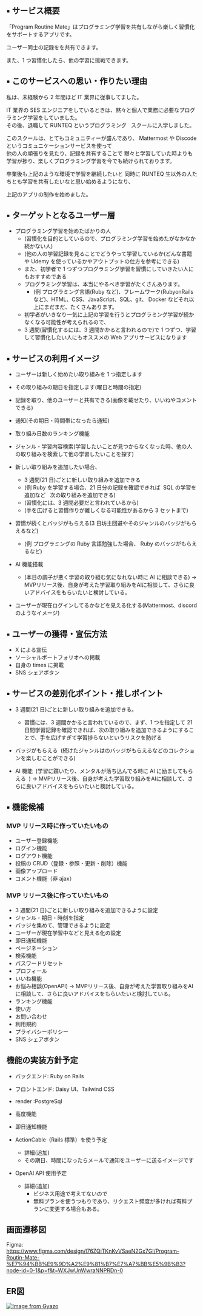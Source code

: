 ## ▪️ サービス概要

「Program Routine Mate」はプログラミング学習を共有しながら楽しく習慣化をサポートするアプリです。

ユーザー同士の記録をを共有できます。

また、1 つ習慣化したら、他の学習に挑戦できます。

## ▪️ このサービスへの思い・作りたい理由

私は、未経験から 2 年間ほど IT 業界に従事してました。

IT 業界の SES エンジニアをしているときは、黙々と個人で業務に必要なプログラミング学習をしていました。  
その後、退職して RUNTEQ というプログラミング   スクールに入学しました。

このスクールは、とてもコミュニティーが盛んであり、
Mattermost や Discode というコミュニケーションサービスを使って  
他の人の頑張りを見たり、記録を共有することで
黙々と学習していた時よりも学習が捗り、楽しくプログラミング学習を今でも続けられております。

卒業後も上記のような環境で学習を継続したいと
同時に RUNTEQ 生以外の人たちとも学習を共有したいなと思い始めるようになり、

上記のアプリの制作を始めました。

## ▪️ ターゲットとなるユーザー層

- プログラミング学習を始めたばかりの人
  - (習慣化を目的としているので、プログラミング学習を始めたがなかなか続かない人)
  - (他の人の学習記録を見ることでどうやって学習しているか(どんな書籍や Udemy を使っているかやアウトプットの仕方を参考にできる)
  - また、初学者で 1 つずつプログラミング学習を習慣にしていきたい人にもおすすめである
  - プログラミング学習は、本当にやるべき学習がたくさんあります。
    - (例 プログラミング言語(Ruby など)、フレームワーク(RubyonRails など)、HTML、CSS、JavaScript、SQL、git、 Docker などそれ以上にまだまだ、たくさんあります。
  - 初学者がいきなり一気に上記の学習を行うとプログラミング学習が続かなくなる可能性が考えられるので、
  - 3 週間(習慣化するには、3 週間かかると言われるので)で 1 つずつ、学習して習慣化したい人にもオススメの Web アプリサービスになります

## ▪️ サービスの利用イメージ

- ユーザーは新しく始めたい取り組みを 1 つ指定します
- その取り組みの期日を指定します(曜日と時間の指定)
- 記録を取り、他のユーザーと共有できる(画像を載せたり、いいねやコメントできる)
- 通知(その期日・時間帯になったら通知)
- 取り組み日数のランキング機能
- ジャンル・学習内容検索(学習したいことが見つからなくなった時、他の人の取り組みを検索して他の学習したいことを探す)

- 新しい取り組みを追加したい場合、

  - 3 週間(21 日)ごとに新しい取り組みを追加できる
  - (例 Ruby を学習する場合、21 日分の記録を確認できれば  SQL の学習を追加など   次の取り組みを追加できる)
  - (習慣化には、3 週間必要だと言われているから)
  - (手を広げると習慣作りが難しくなる可能性があるから 3 セットまで)

- 習慣が続くとバッジがもらえる(3 日坊主回避やそのジャンルのバッジがもらえるなど)
  - (例 プログラミングの Ruby 言語勉強した場合、 Ruby のバッジがもらえるなど)
- AI 機能搭載

  - (本日の調子が悪く学習の取り組む気になれない時に AI に相談できる) → MVPリリース後、自身が考えた学習取り組みをAIに相談して、さらに良いアドバイスをもらいたいと検討している。

- ユーザーが現在ログインしてるかなどを見える化する(Mattermost、discordのようなイメージ)

## ▪️ ユーザーの獲得・宣伝方法

- X による宣伝
- ソーシャルポートフォリオへの掲載
- 自身の times に掲載
- SNS シェアボタン

## ▪️ サービスの差別化ポイント・推しポイント

- 3 週間(21 日)ごとに新しい取り組みを追加できる。

  - 習慣には、3 週間かかると言われているので、まず、1 つを指定して 21 日間学習記録を確認できれば、次の取り組みを追加できるようにすることで、手を広げすぎて学習捗らないというリスクを防げる

- バッジがもらえる  (続けたジャンルはのバッジがもらえるなどのコレクションを楽しむことができる)

- AI 機能  (学習に躓いたり、メンタルが落ち込んでる時に AI に励ましてもらえる  ) → MVPリリース後、自身が考えた学習取り組みをAIに相談して、さらに良いアドバイスをもらいたいと検討している。

## ▪️ 機能候補

### MVP リリース時に作っていたいもの

- ユーザー登録機能
- ログイン機能
- ログアウト機能
- 投稿の CRUD（登録・参照・更新・削除）機能
- 画像アップロード
- コメント機能（非 ajax）

### MVP リリース後に作っていたいもの

- 3 週間(21 日)ごとに新しい取り組みを追加できるように設定
- ジャンル・期日・時刻を指定
- バッジを集めて、管理できるように設定
- ユーザーが現在学習中などと見える化の設定
- 即日通知機能
- ページネーション
- 検索機能
- パスワードリセット
- プロフィール
- いいね機能
- お悩み相談(OpenAPI) → MVPリリース後、自身が考えた学習取り組みをAIに相談して、さらに良いアドバイスをもらいたいと検討している。
- ランキング機能
- 使い方
- お問い合わせ
- 利用規約
- プライバシーポリシー
- SNS シェアボタン

## 機能の実装方針予定

- バックエンド: Ruby on Rails
- フロントエンド: Daisy UI、Tailwind CSS
- render :PostgreSql

- 高度機能
- 即日通知機能
- ActionCable（Rails 標準）を使う予定
  - 詳細(追加)
  - その期日、時間になったらメールで通知をユーザーに送るイメージです
- OpenAI API 使用予定
  - 詳細(追加)
    - ビジネス用途で考えてないので
    - 無料プランを使うつもりであり、リクエスト頻度が多ければ有料プランに変更する場合もある。

## 画面遷移図
Figma: https://www.figma.com/design/l76ZQiTKnKvVSaeN2Gx7GI/Program-Routin-Mate-%E7%94%BB%E9%9D%A2%E9%81%B7%E7%A7%BB%E5%9B%B3?node-id=0-1&p=f&t=WXJwUnWwraNNPRDn-0
## ER図
[![Image from Gyazo](https://i.gyazo.com/804ac6b33a0878bb27ac395ec206d06c.png)](https://gyazo.com/804ac6b33a0878bb27ac395ec206d06c)
